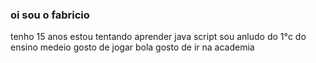 ### oi sou o fabricio 
tenho 15 anos 
estou tentando aprender java script 
sou anludo do 1°c do ensino medeio
gosto de jogar bola 
gosto de ir na academia 


